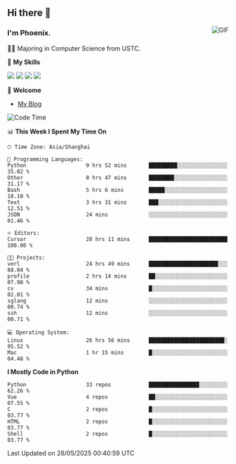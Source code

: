 ## Hi there 👋
<img align="right" alt="GIF" src="https://raw.githubusercontent.com/JoeyBling/JoeyBling/master/pic/pusheencode.gif" />

### I'm Phoenix.

👨‍🎓 Majoring in Computer Science from USTC.

🌟 **My Skills**

![](https://img.shields.io/badge/-Python-3e74a2?style=flat-square&logo=Python&logoColor=fff)
![](https://img.shields.io/badge/-C++-9f62a5?style=flat&logo=cplusplus&logoColor=white)
![](https://img.shields.io/badge/-Linux-185886?style=flat-square&logo=Linux&logoColor=fff)
![](https://img.shields.io/badge/-Rust-ff4136?style=flat-square&logo=Rust&logoColor=fff)

💬 **Welcome**

- [My Blog](https://ysy-phoenix.github.io/)

<!--START_SECTION:waka-->
![Code Time](http://img.shields.io/badge/Code%20Time-1%2C548%20hrs%2041%20mins-blue)

📊 **This Week I Spent My Time On** 

```text
🕑︎ Time Zone: Asia/Shanghai

💬 Programming Languages: 
Python                   9 hrs 52 mins       █████████░░░░░░░░░░░░░░░░   35.02 % 
Other                    8 hrs 47 mins       ████████░░░░░░░░░░░░░░░░░   31.17 % 
Bash                     5 hrs 6 mins        █████░░░░░░░░░░░░░░░░░░░░   18.10 % 
Text                     3 hrs 31 mins       ███░░░░░░░░░░░░░░░░░░░░░░   12.51 % 
JSON                     24 mins             ░░░░░░░░░░░░░░░░░░░░░░░░░   01.46 % 

🔥 Editors: 
Cursor                   28 hrs 11 mins      █████████████████████████   100.00 % 

🐱‍💻 Projects: 
verl                     24 hrs 49 mins      ██████████████████████░░░   88.04 % 
profile                  2 hrs 14 mins       ██░░░░░░░░░░░░░░░░░░░░░░░   07.98 % 
cv                       34 mins             █░░░░░░░░░░░░░░░░░░░░░░░░   02.01 % 
sglang                   12 mins             ░░░░░░░░░░░░░░░░░░░░░░░░░   00.74 % 
ssh                      12 mins             ░░░░░░░░░░░░░░░░░░░░░░░░░   00.71 % 

💻 Operating System: 
Linux                    26 hrs 56 mins      ████████████████████████░   95.52 % 
Mac                      1 hr 15 mins        █░░░░░░░░░░░░░░░░░░░░░░░░   04.48 % 
```

**I Mostly Code in Python** 

```text
Python                   33 repos            ████████████████░░░░░░░░░   62.26 % 
Vue                      4 repos             ██░░░░░░░░░░░░░░░░░░░░░░░   07.55 % 
C                        2 repos             █░░░░░░░░░░░░░░░░░░░░░░░░   03.77 % 
HTML                     2 repos             █░░░░░░░░░░░░░░░░░░░░░░░░   03.77 % 
Shell                    2 repos             █░░░░░░░░░░░░░░░░░░░░░░░░   03.77 % 
```




 Last Updated on 28/05/2025 00:40:59 UTC
<!--END_SECTION:waka-->

<!--
**ysy-phoenix/ysy-phoenix** is a ✨ _special_ ✨ repository because its `README.md` (this file) appears on your GitHub profile.

Here are some ideas to get you started:

- 🔭 I’m currently working on ...
- 🌱 I’m currently learning ...
- 👯 I’m looking to collaborate on ...
- 🤔 I’m looking for help with ...
- 💬 Ask me about ...
- 📫 How to reach me: ...
- 😄 Pronouns: ...
- ⚡ Fun fact: ...
-->

